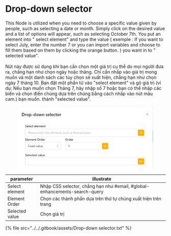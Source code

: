 # Drop-down selector

This Node is utilized when you need to choose a specific value given by people, such as selecting a date or month. Simply click on the desired value and a list of options will appear, such as selecting October 7th. You put an element into " select element" and type the value ( exemple : If you want to select July, enter the number 7 or you can import variables and choose to fill them based on them by clicking the orange button. )  you want in to " selected value".\
\
Nút này được sử dụng khi bạn cần chọn một giá trị cụ thể do mọi người đưa ra, chẳng hạn như chọn ngày hoặc tháng. Chỉ cần nhấp vào giá trị mong muốn và một danh sách các tùy chọn sẽ xuất hiện, chẳng hạn như chọn ngày 7 tháng 10. Bạn đặt một phần tử vào "select element" và gõ giá trị (ví dụ: Nếu bạn muốn chọn Tháng 7, hãy nhập số 7 hoặc bạn có thể nhập các biến và chọn điền chúng dựa trên chúng bằng cách nhấp vào nút màu cam.) bạn muốn. thành "selected value".



<figure><img src="../../.gitbook/assets/Drop-down selector.png" alt=""><figcaption></figcaption></figure>



| parameter      | illustrate                                                                 |
| -------------- | -------------------------------------------------------------------------- |
| Select element | Nhập CSS selector, chẳng hạn như #email, #global-enhancements-search-query |
| Element Order  | Chọn các thành phần dựa trên thứ tự chúng xuất hiện trên trang             |
| Selected value | Chọn giá trị                                                               |



{% file src="../../.gitbook/assets/Drop-down selector.txt" %}
